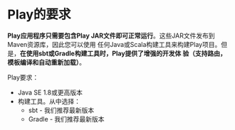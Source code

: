 Play的要求
===================================================================================
**Play应用程序只需要包含Play JAR文件即可正常运行**。这些JAR文件发布到Maven资源库，因此您可以使用
任何Java或Scala构建工具来构建Play项目。但是，**在使用sbt或Gradle构建工具时，Play提供了增强的开发体
验（支持路由，模板编译和自动重新加载）**。

Play要求：
+ Java SE 1.8或更高版本
+ 构建工具。从中选择：
    - sbt - 我们推荐最新版本
    - Gradle - 我们推荐最新版本